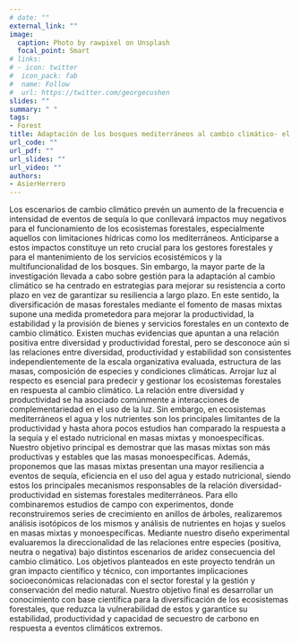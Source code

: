 ```yaml
---
# date: ""
external_link: ""
image:
  caption: Photo by rawpixel on Unsplash
  focal_point: Smart
# links:
# - icon: twitter
#  icon_pack: fab
#  name: Follow
#  url: https://twitter.com/georgecushen
slides: ""
summary: " "
tags:
- Forest
title: Adaptación de los bosques mediterráneos al cambio climático- el papel de las masas mixtas en el fomento de la resiliencia a eventos de sequía (ADAPTAMIX, PID2019-110470RA-I00).
url_code: ""
url_pdf: ""
url_slides: ""
url_video: ""
authors: 
- AsierHerrero
---
```


Los escenarios de cambio climático prevén un aumento de la frecuencia e intensidad de eventos de sequía lo que conllevará impactos muy negativos para el funcionamiento de los ecosistemas forestales, especialmente aquellos con limitaciones hídricas como los mediterráneos. Anticiparse a estos impactos constituye un reto crucial para los gestores forestales y para el mantenimiento de los servicios ecosistémicos y la multifuncionalidad de los bosques. Sin embargo, la mayor parte de la investigación llevada a cabo sobre gestión para la adaptación al cambio climático se ha centrado en estrategias para mejorar su resistencia a corto plazo en vez de garantizar su resiliencia a largo plazo. En este sentido, la diversificación de masas forestales mediante el fomento de masas mixtas supone una medida prometedora para mejorar la productividad, la estabilidad y la provisión de bienes y servicios forestales en un contexto de cambio climático. Existen muchas evidencias que apuntan a una relación positiva entre diversidad y productividad forestal, pero se desconoce aún si las relaciones entre diversidad, productividad y estabilidad son consistentes independientemente de la escala organizativa evaluada, estructura de las masas, composición de especies y condiciones climáticas. Arrojar luz al respecto es esencial para predecir y gestionar los ecosistemas forestales en respuesta al cambio climático. La relación entre diversidad y productividad se ha asociado comúnmente a interacciones de complementariedad en el uso de la luz. Sin embargo, en ecosistemas mediterráneos el agua y los nutrientes son los principales limitantes de la productividad y hasta ahora pocos estudios han comparado la respuesta a la sequía y el estado nutricional en masas mixtas y monoespecíficas. Nuestro objetivo principal es demostrar que las masas mixtas son más productivas y estables que las masas monoespecíficas. Además, proponemos que las masas mixtas presentan una mayor resiliencia a eventos de sequía, eficiencia en el uso del agua y estado nutricional, siendo estos los principales mecanismos responsables de la relación diversidad-productividad en sistemas forestales mediterráneos. Para ello combinaremos estudios de campo con experimentos, donde reconstruiremos series de crecimiento en anillos de árboles, realizaremos análisis isotópicos de los mismos y análisis de nutrientes en hojas y suelos en masas mixtas y monoespecíficas. Mediante nuestro diseño experimental evaluaremos la direccionalidad de las relaciones entre especies (positiva, neutra o negativa) bajo distintos escenarios de aridez consecuencia del cambio climático. Los objetivos planteados en este proyecto tendrán un gran impacto científico y técnico, con importantes implicaciones socioeconómicas relacionadas con el sector forestal y la gestión y conservación del medio natural. Nuestro objetivo final es desarrollar un conocimiento con base científica para la diversificación de los ecosistemas forestales, que reduzca la vulnerabilidad de estos y garantice su estabilidad, productividad y capacidad de secuestro de carbono en respuesta a eventos climáticos extremos. 